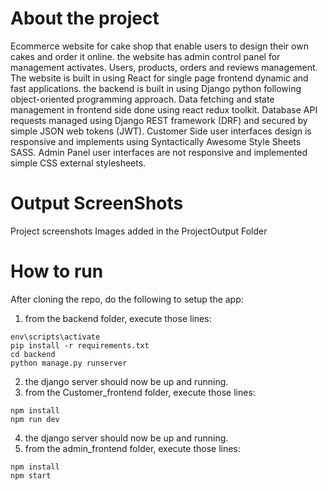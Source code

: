 # About the project
Ecommerce website for cake shop that enable users to design their own cakes and order it online. the website has admin control panel for management activates. Users, products, orders and reviews management. The website is built in using React for single page frontend dynamic and fast applications. the backend is built in using Django python following object-oriented programming approach. Data fetching and state management in frontend side done using react redux toolkit. Database API requests managed using Django REST framework (DRF) and secured by simple JSON web tokens (JWT). Customer Side user interfaces design is responsive and implements using Syntactically Awesome Style Sheets SASS. Admin Panel user interfaces are not responsive and implemented simple CSS external stylesheets.

# Output ScreenShots
Project screenshots Images added in the ProjectOutput Folder

# How to run
After cloning the repo, do the following to setup the app:
1. from the backend folder, execute those lines:

```
env\scripts\activate
pip install -r requirements.txt
cd backend
python manage.py runserver
```

2. the django server should now be up and running.
3. from the Customer_frontend folder, execute those lines:

```
npm install
npm run dev
```
4. the django server should now be up and running.
5. from the admin_frontend folder, execute those lines:
```
npm install
npm start
```
